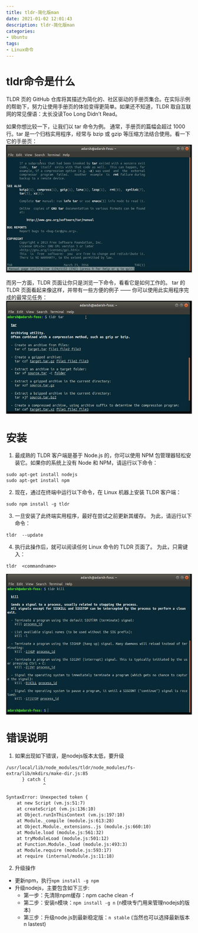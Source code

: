 ```yaml
---
title: tldr-简化版man
date: 2021-01-02 12:01:43
description: tldr-简化版man
categories:
- Ubuntu
tags:
- Linux命令
---
```

#   tldr命令是什么
TLDR 页的 GitHub 仓库将其描述为简化的、社区驱动的手册页集合。在实际示例的帮助下，努力让使用手册页的体验变得更简单。如果还不知道，TLDR 取自互联网的常见俚语：太长没读Too Long Didn’t Read。

如果你想比较一下，让我们以 tar 命令为例。 通常，手册页的篇幅会超过 1000 行。tar 是一个归档实用程序，经常与 bzip 或 gzip 等压缩方法结合使用。看一下它的手册页：
![](../images/2021/01/20210102120351.png)

而另一方面，TLDR 页面让你只是浏览一下命令，看看它是如何工作的。 tar 的 TLDR 页面看起来像这样，并带有一些方便的例子 —— 你可以使用此实用程序完成的最常见任务：
![](../images/2021/01/20210102120649.png)

#   安装
1.  最成熟的 TLDR 客户端是基于 Node.js 的，你可以使用 NPM 包管理器轻松安装它。如果你的系统上没有 Node 和 NPM，请运行以下命令：
```
sudo apt-get install nodejs
sudo apt-get install npm
```
2.  现在，通过在终端中运行以下命令，在 Linux 机器上安装 TLDR 客户端：
```
sudo npm install -g tldr 
```
3.  一旦安装了此终端实用程序，最好在尝试之前更新其缓存。 为此，请运行以下命令：
```
tldr  --update 
```
4.  执行此操作后，就可以阅读任何 Linux 命令的 TLDR 页面了。 为此，只需键入：
```
tldr  <commandname> 
```
![](../images/2021/01/20210102120926.png)

#   错误说明
1.  如果出现如下错误，是nodejs版本太低，要升级
```
/usr/local/lib/node_modules/tldr/node_modules/fs-extra/lib/mkdirs/make-dir.js:85
      } catch {
              ^

SyntaxError: Unexpected token {
    at new Script (vm.js:51:7)
    at createScript (vm.js:136:10)
    at Object.runInThisContext (vm.js:197:10)
    at Module._compile (module.js:613:28)
    at Object.Module._extensions..js (module.js:660:10)
    at Module.load (module.js:561:32)
    at tryModuleLoad (module.js:501:12)
    at Function.Module._load (module.js:493:3)
    at Module.require (module.js:593:17)
    at require (internal/module.js:11:18)
```

2.  升级操作
+   更新npm，执行`npm install -g npm`
+   升级nodejs，主要包含如下三步:
    -   第一步：先清除npm缓存：npm cache clean -f
    -   第二步：安装n模块：`npm install -g n` (n模块专门用来管理nodejs的版本)
    -   第三步：升级node.js到最新稳定版：`n stable`  (当然也可以选择最新版本 n lastest)
